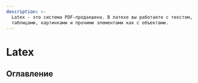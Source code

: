 ```yaml
---
description: >-
  Latex - это система PDF-продакшена. В латехе вы работаете с текстом,
  таблицами, картинками и прочими элементами как с объектами.
---
```


# Latex

## **Оглавление**

